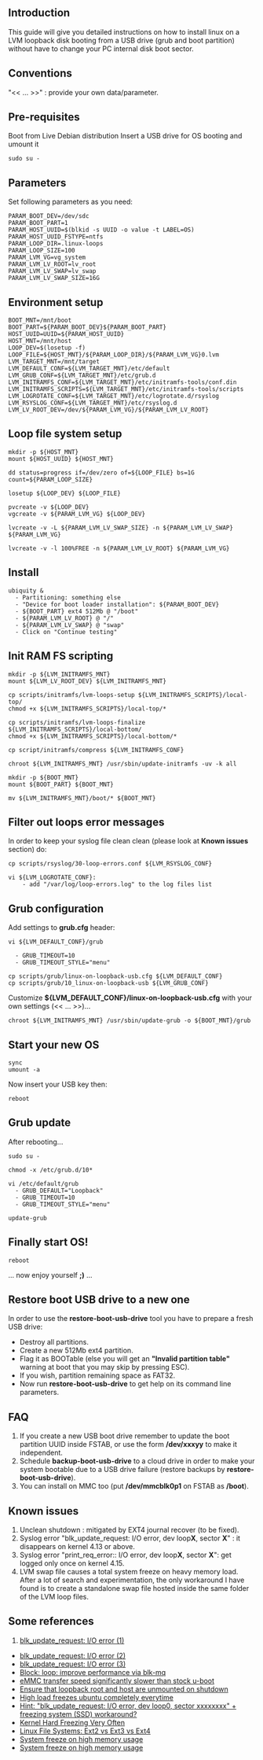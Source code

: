## Introduction

This guide will give you detailed instructions on how to install linux on
a LVM loopback disk booting from a USB drive (grub and boot partition) without
have to change your PC internal disk boot sector.


## Conventions

"<< ... >>" : provide your own data/parameter.


## Pre-requisites

Boot from Live Debian distribution
Insert a USB drive for OS booting and umount it

	sudo su -

## Parameters

Set following parameters as you need:

	PARAM_BOOT_DEV=/dev/sdc
	PARAM_BOOT_PART=1
	PARAM_HOST_UUID=$(blkid -s UUID -o value -t LABEL=OS)
	PARAM_HOST_UUID_FSTYPE=ntfs
	PARAM_LOOP_DIR=.linux-loops
	PARAM_LOOP_SIZE=100
	PARAM_LVM_VG=vg_system
	PARAM_LVM_LV_ROOT=lv_root
	PARAM_LVM_LV_SWAP=lv_swap
	PARAM_LVM_LV_SWAP_SIZE=16G

## Environment setup

	BOOT_MNT=/mnt/boot
	BOOT_PART=${PARAM_BOOT_DEV}${PARAM_BOOT_PART}
	HOST_UUID=UUID=${PARAM_HOST_UUID}
	HOST_MNT=/mnt/host
	LOOP_DEV=$(losetup -f)
	LOOP_FILE=${HOST_MNT}/${PARAM_LOOP_DIR}/${PARAM_LVM_VG}0.lvm
	LVM_TARGET_MNT=/mnt/target
	LVM_DEFAULT_CONF=${LVM_TARGET_MNT}/etc/default
	LVM_GRUB_CONF=${LVM_TARGET_MNT}/etc/grub.d
	LVM_INITRAMFS_CONF=${LVM_TARGET_MNT}/etc/initramfs-tools/conf.din
	LVM_INITRAMFS_SCRIPTS=${LVM_TARGET_MNT}/etc/initramfs-tools/scripts
	LVM_LOGROTATE_CONF=${LVM_TARGET_MNT}/etc/logrotate.d/rsyslog
	LVM_RSYSLOG_CONF=${LVM_TARGET_MNT}/etc/rsyslog.d
	LVM_LV_ROOT_DEV=/dev/${PARAM_LVM_VG}/${PARAM_LVM_LV_ROOT}

## Loop file system setup

	mkdir -p ${HOST_MNT}
	mount ${HOST_UUID} ${HOST_MNT}

	dd status=progress if=/dev/zero of=${LOOP_FILE} bs=1G count=${PARAM_LOOP_SIZE}

	losetup ${LOOP_DEV} ${LOOP_FILE}

	pvcreate -v ${LOOP_DEV}
	vgcreate -v ${PARAM_LVM_VG} ${LOOP_DEV}

	lvcreate -v -L ${PARAM_LVM_LV_SWAP_SIZE} -n ${PARAM_LVM_LV_SWAP} ${PARAM_LVM_VG}

	lvcreate -v -l 100%FREE -n ${PARAM_LVM_LV_ROOT} ${PARAM_LVM_VG}

## Install

	ubiquity &
	  - Partitioning: something else
	  - "Device for boot loader installation": ${PARAM_BOOT_DEV}
	  - ${BOOT_PART} ext4 512Mb @ "/boot"
	  - ${PARAM_LVM_LV_ROOT} @ "/"
	  - ${PARAM_LVM_LV_SWAP} @ "swap"
	  - Click on "Continue testing"

## Init RAM FS scripting

	mkdir -p ${LVM_INITRAMFS_MNT}
	mount ${LVM_LV_ROOT_DEV} ${LVM_INITRAMFS_MNT}

	cp scripts/initramfs/lvm-loops-setup ${LVM_INITRAMFS_SCRIPTS}/local-top/
	chmod +x ${LVM_INITRAMFS_SCRIPTS}/local-top/*

	cp scripts/initramfs/lvm-loops-finalize ${LVM_INITRAMFS_SCRIPTS}/local-bottom/
	chmod +x ${LVM_INITRAMFS_SCRIPTS}/local-bottom/*

	cp script/initramfs/compress ${LVM_INITRAMFS_CONF}

	chroot ${LVM_INITRAMFS_MNT} /usr/sbin/update-initramfs -uv -k all

	mkdir -p ${BOOT_MNT}
	mount ${BOOT_PART} ${BOOT_MNT}

	mv ${LVM_INITRAMFS_MNT}/boot/* ${BOOT_MNT}

## Filter out loops error messages

In order to keep your syslog file clean clean (please look at **Known issues** section) do:

	cp scripts/rsyslog/30-loop-errors.conf ${LVM_RSYSLOG_CONF}

	vi ${LVM_LOGROTATE_CONF}:
		- add "/var/log/loop-errors.log" to the log files list

## Grub configuration

Add settings to **grub.cfg** header:

	vi ${LVM_DEFAULT_CONF}/grub

	  - GRUB_TIMEOUT=10
	  - GRUB_TIMEOUT_STYLE="menu"

	cp scripts/grub/linux-on-loopback-usb.cfg ${LVM_DEFAULT_CONF}
	cp scripts/grub/10_linux-on-loopback-usb ${LVM_GRUB_CONF}

Customize **${LVM_DEFAULT_CONF}/linux-on-loopback-usb.cfg** with your own settings (<< ... >>)...

	chroot ${LVM_INITRAMFS_MNT} /usr/sbin/update-grub -o ${BOOT_MNT}/grub

## Start your new OS

	sync
	umount -a

Now insert your USB key then:

	reboot

## Grub update

After rebooting...

	sudo su -

	chmod -x /etc/grub.d/10*

	vi /etc/default/grub
	  - GRUB_DEFAULT="Loopback"
	  - GRUB_TIMEOUT=10
	  - GRUB_TIMEOUT_STYLE="menu"

	update-grub

## Finally start OS!

	reboot

... now enjoy yourself **;)** ...

## Restore boot USB drive to a new one

In order to use the **restore-boot-usb-drive** tool you have to prepare a fresh USB drive:

- Destroy all partitions.
- Create a new 512Mb ext4 partition.
- Flag it as BOOTable (else you will get an **"Invalid partition table"** warning at boot that you may skip by pressing ESC).
- If you wish, partition remaining space as FAT32.
- Now run **restore-boot-usb-drive** to get help on its command line parameters.

## FAQ

1. If you create a new USB boot drive remember to update the boot partition UUID inside FSTAB, or use the form **/dev/xxxyy** to make it independent.
2. Schedule **backup-boot-usb-drive** to a cloud drive in order to make your system bootable due to a USB drive failure (restore backups by **restore-boot-usb-drive**).
3. You can install on MMC too (put **/dev/mmcblk0p1** on FSTAB as **/boot**).

## Known issues

1. Unclean shutdown : mitigated by EXT4 journal recover (to be fixed).
2. Syslog error "blk_update_request: I/O error, dev loop**X**, sector **X**" : it disappears on kernel 4.13 or above.
3. Syslog error "print_req_error:: I/O error, dev loop**X**, sector **X**": get logged only once on kernel 4.15.
4. LVM swap file causes a total system freeze on heavy memory load. After a lot of search and experimentation, the only workaround I have found is to create a standalone swap file hosted inside the same folder of the LVM loop files.

## Some references

1. [blk_update_request: I/O error (1)](https://bugs.launchpad.net/ubuntu/+source/linux/+bug/1526537)
- [blk_update_request: I/O error (2)](https://bugs.launchpad.net/ubuntu/+source/linux/+bug/1526537)
- [blk_update_request: I/O error (3)](https://bugs.launchpad.net/ubuntu/+source/linux/+bug/1526537/comments/27)
- [Block: loop: improve performance via blk-mq](https://git.kernel.org/pub/scm/linux/kernel/git/torvalds/linux.git/commit/?id=b5dd2f6047ca108001328aac0e8588edd15f1778)
- [eMMC transfer speed significantly slower than stock u-boot](https://github.com/madisongh/meta-tegra/issues/42)
- [Ensure that loopback root and host are unmounted on shutdown](https://unix.stackexchange.com/questions/61144/ensure-that-loopback-root-and-host-are-unmounted-on-shutdown)
- [High load freezes ubuntu completely everytime](https://bugs.launchpad.net/ubuntu/+source/linux/+bug/1555351/comments/16)
- [Hint: "blk_update_request: I/O error, dev loop0, sector xxxxxxxx" + freezing system (SSD) workaround?](https://github.com/hakuna-m/wubiuefi/issues/16)
- [Kernel Hard Freezing Very Often](https://bugs.launchpad.net/ubuntu/+source/linux/+bug/908335/comments/84)
- [Linux File Systems: Ext2 vs Ext3 vs Ext4](https://www.thegeekstuff.com/2011/05/ext2-ext3-ext4/)
- [System freeze on high memory usage](https://bugs.launchpad.net/ubuntu/+source/linux/+bug/1162073/comments/48)
- [System freeze on high memory usage](https://bugs.launchpad.net/ubuntu/+source/linux/+bug/159356/comments/71)
